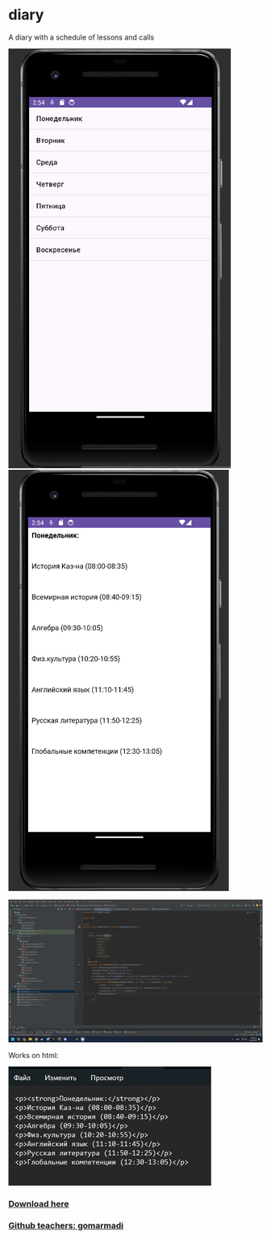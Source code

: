 # diary

A diary with a schedule of lessons and calls

![Screenshot](https://github.com/neomitt/diary/blob/main/screen3.png)
![Screenshot](https://github.com/neomitt/diary/blob/main/screen4.png)

![Screenshot](https://github.com/neomitt/diary/blob/main/screen1.png)

Works on html:

![Screenshot](https://github.com/neomitt/diary/blob/main/screen2.png)

### [Download here](https://drive.google.com/file/d/18qjCqwISb-SQFW3uwf2X9lRA9tTflJLU/view?usp=sharing)

### [Github teachers: gomarmadi](https://github.com/gomarmadi)
